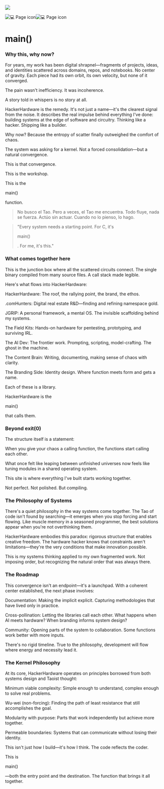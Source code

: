 ![](<Base64-Image-Removed>)

![💻 Page icon](<Base64-Image-Removed>)![💻 Page icon](https://notion-emojis.s3-us-west-2.amazonaws.com/prod/svg-twitter/1f4bb.svg)

# main()

### Why this, why now?

For years, my work has been digital shrapnel—fragments of projects, ideas, and identities scattered across domains, repos, and notebooks. No center of gravity. Each piece had its own orbit, its own velocity, but none of it converged.

The pain wasn't inefficiency. It was incoherence.

A story told in whispers is no story at all.

HackerHardware is the remedy. It's not just a name—it's the clearest signal from the noise. It describes the real impulse behind everything I've done: building systems at the edge of software and circuitry. Thinking like a hacker. Shipping like a builder.

Why now? Because the entropy of scatter finally outweighed the comfort of chaos.

The system was asking for a kernel. Not a forced consolidation—but a natural convergence.

This is that convergence.

This is the workshop.

This is the

main()

function.

> No busco el Tao. Pero a veces, el Tao me encuentra.
> Todo fluye, nada se fuerza.
> Actúo sin actuar.
> Cuando no lo pienso, lo hago.

> "Every system needs a starting point. For C, it's
>
> main()
>
> . For me, it's this."

### What comes together here

This is the junction box where all the scattered circuits connect. The single binary compiled from many source files. A call stack made legible.

Here's what flows into HackerHardware:

HackerHardware: The roof, the rallying point, the brand, the ethos.

.comHunters: Digital real estate R&D—finding and refining namespace gold.

JGRIP: A personal framework, a mental OS. The invisible scaffolding behind my systems.

The Field Kits: Hands-on hardware for pentesting, prototyping, and surviving IRL.

The AI Dev: The frontier work. Prompting, scripting, model-crafting. The ghost in the machine.

The Content Brain: Writing, documenting, making sense of chaos with clarity.

The Branding Side: Identity design. Where function meets form and gets a name.

Each of these is a library.

HackerHardware is the

main()

that calls them.

### Beyond   exit(0)

The structure itself is a statement:

When you give your chaos a calling function, the functions start calling each other.

What once felt like leaping between unfinished universes now feels like tuning modules in a shared operating system.

This site is where everything I've built starts working together.

Not perfect. Not polished. But compiling.

### The Philosophy of Systems

There's a quiet philosophy in the way systems come together. The Tao of code isn't found by searching—it emerges when you stop forcing and start flowing. Like muscle memory in a seasoned programmer, the best solutions appear when you're not overthinking them.

HackerHardware embodies this paradox: rigorous structure that enables creative freedom. The hardware hacker knows that constraints aren't limitations—they're the very conditions that make innovation possible.

This is my systems thinking applied to my own fragmented work. Not imposing order, but recognizing the natural order that was always there.

### The Roadmap

This convergence isn't an endpoint—it's a launchpad. With a coherent center established, the next phase involves:

Documentation: Making the implicit explicit. Capturing methodologies that have lived only in practice.

Cross-pollination: Letting the libraries call each other. What happens when AI meets hardware? When branding informs system design?

Community: Opening parts of the system to collaboration. Some functions work better with more inputs.

There's no rigid timeline. True to the philosophy, development will flow where energy and necessity lead it.

### The Kernel Philosophy

At its core, HackerHardware operates on principles borrowed from both systems design and Taoist thought:

Minimum viable complexity: Simple enough to understand, complex enough to solve real problems.

Wu-wei (non-forcing): Finding the path of least resistance that still accomplishes the goal.

Modularity with purpose: Parts that work independently but achieve more together.

Permeable boundaries: Systems that can communicate without losing their identity.

This isn't just how I build—it's how I think. The code reflects the coder.

This is

main()

—both the entry point and the destination. The function that brings it all together.